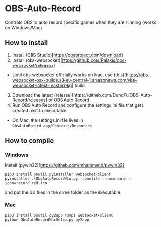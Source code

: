 # OBS-Auto-Record
Controls OBS to auto record specific games when they are running (works on Windows/Mac)

## How to install
1. Install (OBS Studio)[https://obsproject.com/download]
2. Install (obs-websocket)[https://github.com/Palakis/obs-websocket/releases]
  - Until obs-websocket officially works on Mac, use (this)[https://obs-websocket-osx-builds.s3-eu-central-1.amazonaws.com/obs-websocket-latest-master.pkg] build.
3. Download the latest (release)[https://github.com/DungFu/OBS-Auto-Record/releases] of OBS Auto Record
4. Run OBS Auto Record and configure the settings.ini file that gets created next to executable
  - On Mac, the settings.ini file lives in `ObsAutoRecord.app/Contents/Resources`

## How to compile
### Windows
Install (pywin32)[https://github.com/mhammond/pywin32]
```
pip3 install psutil pyinstaller websocket-client
pyinstaller .\ObsAutoRecordWin.py --onefile --noconsole --icon=record_red.ico
```
and put the ico files in the same folder as the executable.
### Mac
```
pip3 install psutil py2app rumps websocket-client
python ObsAutoRecordMacSetup.py py2app
```
